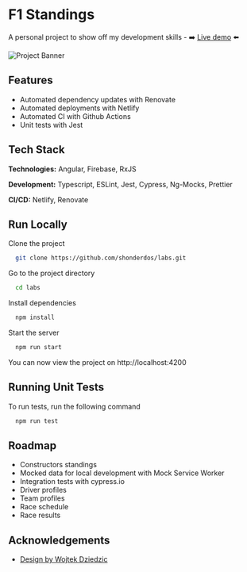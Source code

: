 # F1 Standings

A personal project to show off my development skills - ➡️ [Live demo](https://spiffy-lollipop-ded314.netlify.app) ⬅️

![Project Banner](https://i.ibb.co/DpX2WF1/Artboard.png)

## Features

- Automated dependency updates with Renovate
- Automated deployments with Netlify
- Automated CI with Github Actions
- Unit tests with Jest

## Tech Stack

**Technologies:** Angular, Firebase, RxJS

**Development:** Typescript, ESLint, Jest, Cypress, Ng-Mocks, Prettier

**CI/CD:** Netlify, Renovate

## Run Locally

Clone the project

```bash
  git clone https://github.com/shonderdos/labs.git
```

Go to the project directory

```bash
  cd labs
```

Install dependencies

```bash
  npm install
```

Start the server

```bash
  npm run start
```

You can now view the project on http://localhost:4200

## Running Unit Tests

To run tests, run the following command

```bash
  npm run test
```

## Roadmap

- Constructors standings
- Mocked data for local development with Mock Service Worker
- Integration tests with cypress.io
- Driver profiles
- Team profiles
- Race schedule
- Race results

## Acknowledgements

- [Design by Wojtek Dziedzic](https://dribbble.com/shots/10977528-Formula-1-App-Standings-and-Driver-Details)
